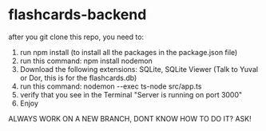 # flashcards-backend

after you git clone this repo, you need to:

1. run npm install (to install all the packages in the package.json file)
2. run this command: npm install nodemon
3. Download the following extensions: SQLite, SQLite Viewer (Talk to Yuval or Dor, this is for the flashcards.db)
4. run this command: nodemon --exec ts-node src/app.ts
5. verify that you see in the Terminal "Server is running on port 3000"
6. Enjoy

ALWAYS WORK ON A NEW BRANCH, DONT KNOW HOW TO DO IT? ASK!
